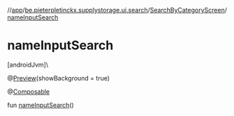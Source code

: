 //[app](../../../index.md)/[be.pieterpletinckx.supplystorage.ui.search](../index.md)/[SearchByCategoryScreen](index.md)/[nameInputSearch](name-input-search.md)

# nameInputSearch

[androidJvm]\

@[Preview](https://developer.android.com/reference/kotlin/androidx/compose/ui/tooling/preview/Preview.html)(showBackground = true)

@[Composable](https://developer.android.com/reference/kotlin/androidx/compose/runtime/Composable.html)

fun [nameInputSearch](name-input-search.md)()

